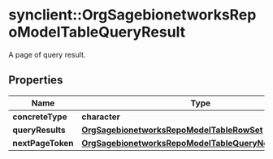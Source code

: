 # synclient::OrgSagebionetworksRepoModelTableQueryResult

A page of query result.

## Properties
Name | Type | Description | Notes
------------ | ------------- | ------------- | -------------
**concreteType** | **character** |  | [optional] 
**queryResults** | [**OrgSagebionetworksRepoModelTableRowSet**](org.sagebionetworks.repo.model.table.RowSet.md) |  | [optional] 
**nextPageToken** | [**OrgSagebionetworksRepoModelTableQueryNextPageToken**](org.sagebionetworks.repo.model.table.QueryNextPageToken.md) |  | [optional] 


